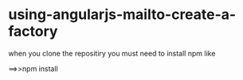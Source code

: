 # using-angularjs-mailto-create-a-factory


when you clone the repositiry you must need to install npm like 

==>>npm install
